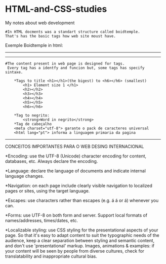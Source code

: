 # HTML-and-CSS-studies
My notes about web development 

    #In HTML docments was a standart structure called boidtemple.
    That's has the basic tags how web site moust have. 

Exemple Boidtemple in html:
****************************************************************************

<!--This tag informes to browser the type of this document-->
<!DOCTYPE HTML>

<head>
    <!--Here is to tittle and hidden contents-->
</head>

<body>
    <!--Here been every elements showed in the web page-->
</body>

****************************************************************************

    #The content present in web page is designed for tags.
     Every tag has a identfy and funcion but, some tags has specify sintaxe.
        
        *Tags to title <h1></h1>(the bigest) to <h6></h6> (smallest)
            <h1> Element size 1 </h1>
            <h2></h2>
            <h3></h3>
            <h4></h4>
            <h5></h5>
            <h6></h6>
        
        *Tag to negrito:
            <strong>Word in negrito</strong>
        *Tag de cabeçalho
        <meta charset="utf-8"> garante o pack de caracteres universal
        <html lang="pt"> informa a linguagem primaria da pagina
****************************************************************************

CONCEITOS IMPORTANTES PARA O WEB DESING INTERNACIONAL

*Encoding: use the UTF-8 (Unicode) character encoding for content, databases, etc. Always declare the encoding.

*Language: declare the language of documents and indicate internal language changes.

*Navigation: on each page include clearly visible navigation to localized pages or sites, using the target language.

*Escapes: use characters rather than escapes (e.g. &#xE1; &#225; or &aacute;) whenever you can.

*Forms: use UTF-8 on both form and server. Support local formats of names/addresses, times/dates, etc.

*Localizable styling: use CSS styling for the presentational aspects of your page. So that it's easy to adapt content to suit the typographic needs of the audience, keep a clear separation between styling and semantic content, and don't use 'presentational' markup.
Images, animations & examples: if your content will be seen by people from diverse cultures, check for translatability and inappropriate cultural bias.
